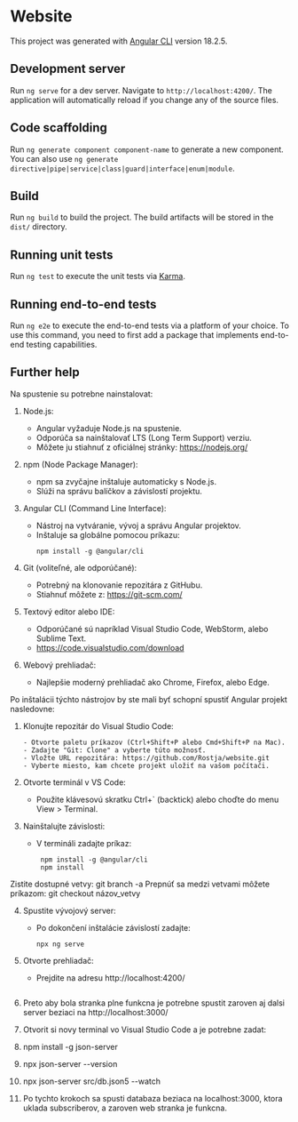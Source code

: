 # Website

This project was generated with [Angular CLI](https://github.com/angular/angular-cli) version 18.2.5.

## Development server

Run `ng serve` for a dev server. Navigate to `http://localhost:4200/`. The application will automatically reload if you change any of the source files.

## Code scaffolding

Run `ng generate component component-name` to generate a new component. You can also use `ng generate directive|pipe|service|class|guard|interface|enum|module`.

## Build

Run `ng build` to build the project. The build artifacts will be stored in the `dist/` directory.

## Running unit tests

Run `ng test` to execute the unit tests via [Karma](https://karma-runner.github.io).

## Running end-to-end tests

Run `ng e2e` to execute the end-to-end tests via a platform of your choice. To use this command, you need to first add a package that implements end-to-end testing capabilities.

## Further help
Na spustenie su potrebne nainstalovat:
1. Node.js:
   - Angular vyžaduje Node.js na spustenie.
   - Odporúča sa nainštalovať LTS (Long Term Support) verziu.
   - Môžete ju stiahnuť z oficiálnej stránky: https://nodejs.org/

2. npm (Node Package Manager):
   - npm sa zvyčajne inštaluje automaticky s Node.js.
   - Slúži na správu balíčkov a závislostí projektu.

3. Angular CLI (Command Line Interface):
   - Nástroj na vytváranie, vývoj a správu Angular projektov.
   - Inštaluje sa globálne pomocou príkazu:
     ```
     npm install -g @angular/cli
     ```

4. Git (voliteľné, ale odporúčané):
   - Potrebný na klonovanie repozitára z GitHubu.
   - Stiahnuť môžete z: https://git-scm.com/

5. Textový editor alebo IDE:
   - Odporúčané sú napríklad Visual Studio Code, WebStorm, alebo Sublime Text.
   - https://code.visualstudio.com/download

6. Webový prehliadač:
   - Najlepšie moderný prehliadač ako Chrome, Firefox, alebo Edge.

Po inštalácii týchto nástrojov by ste mali byť schopní spustiť Angular projekt nasledovne:

1. Klonujte repozitár do Visual Studio Code:
   ```
   - Otvorte paletu príkazov (Ctrl+Shift+P alebo Cmd+Shift+P na Mac).
   - Zadajte "Git: Clone" a vyberte túto možnosť.
   - Vložte URL repozitára: https://github.com/Rostja/website.git
   - Vyberte miesto, kam chcete projekt uložiť na vašom počítači.

2. Otvorte terminál v VS Code:
   - Použite klávesovú skratku Ctrl+` (backtick) alebo choďte do menu View > Terminal.

3. Nainštalujte závislosti:
   - V termináli zadajte príkaz:
     ```
      npm install -g @angular/cli
      npm install
     ```

Zistite dostupné vetvy:                    git branch -a
Prepnúť sa medzi vetvami môžete príkazom:  git checkout názov_vetvy

4. Spustite vývojový server:
   - Po dokončení inštalácie závislostí zadajte:
     ```
     npx ng serve 
     ```

5. Otvorte prehliadač:
   - Prejdite na adresu http://localhost:4200/
   ```
6. Preto aby bola stranka plne funkcna je potrebne spustit zaroven aj dalsi server beziaci na http://localhost:3000/
7. Otvorit si novy terminal vo Visual Studio Code a je potrebne zadat:
9. npm install -g json-server
10. npx json-server --version
11. npx json-server src/db.json5 --watch 
12. Po tychto krokoch sa spusti databaza beziaca na localhost:3000, ktora uklada subscriberov, a zaroven web stranka je funkcna.
